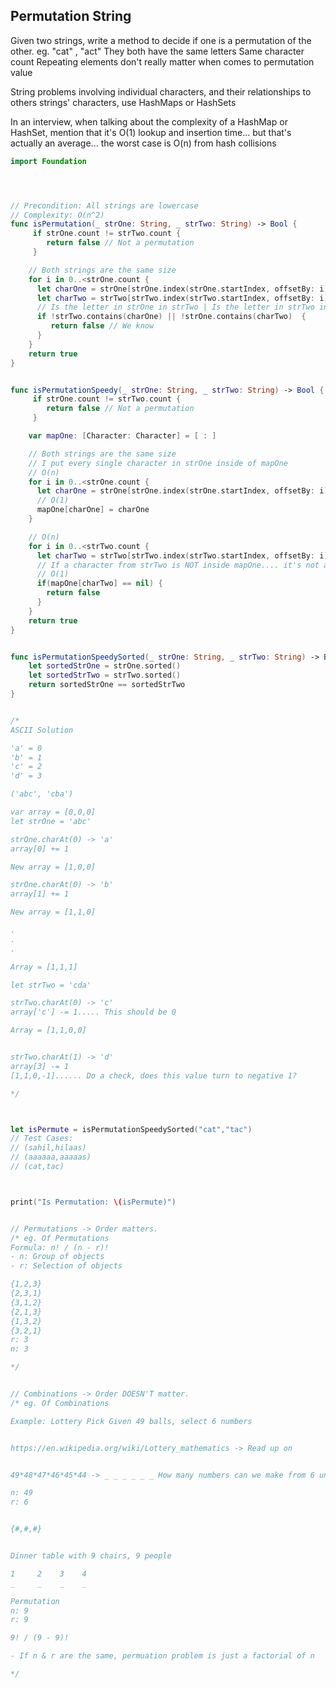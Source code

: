 ## Permutation String

Given two strings, write a method to decide if one is a permutation of the other.
eg. "cat" , "act"
They both have the same letters
Same character count
Repeating elements don't really matter when comes to permutation value

String problems involving individual characters, and their relationships to others strings' characters, use HashMaps or HashSets

In an interview, when talking about the complexity of a HashMap or HashSet, mention that it's O(1) lookup and insertion time... but that's actually an average... the worst case is O(n) from hash  collisions

```swift
import Foundation




// Precondition: All strings are lowercase
// Complexity: O(n^2)
func isPermutation(_ strOne: String, _ strTwo: String) -> Bool {
     if strOne.count != strTwo.count {
        return false // Not a permutation
     }

    // Both strings are the same size
    for i in 0..<strOne.count {
      let charOne = strOne[strOne.index(strOne.startIndex, offsetBy: i)]
      let charTwo = strTwo[strTwo.index(strTwo.startIndex, offsetBy: i)]
      // Is the letter in strOne in strTwo | Is the letter in strTwo in strOne
      if !strTwo.contains(charOne) || !strOne.contains(charTwo)  {
         return false // We know  
      }
    }
    return true
}


func isPermutationSpeedy(_ strOne: String, _ strTwo: String) -> Bool {
     if strOne.count != strTwo.count {
        return false // Not a permutation
     }

    var mapOne: [Character: Character] = [ : ]

    // Both strings are the same size
    // I put every single character in strOne inside of mapOne
    // O(n)
    for i in 0..<strOne.count {    
      let charOne = strOne[strOne.index(strOne.startIndex, offsetBy: i)]
      // O(1)
      mapOne[charOne] = charOne
    }

    // O(n)
    for i in 0..<strTwo.count {    
      let charTwo = strTwo[strTwo.index(strTwo.startIndex, offsetBy: i)]
      // If a character from strTwo is NOT inside mapOne.... it's not a permutation
      // O(1)
      if(mapOne[charTwo] == nil) {
        return false
      }
    }
    return true
}


func isPermutationSpeedySorted(_ strOne: String, _ strTwo: String) -> Bool {
    let sortedStrOne = strOne.sorted()
    let sortedStrTwo = strTwo.sorted()
    return sortedStrOne == sortedStrTwo
}


/*
ASCII Solution

'a' = 0
'b' = 1
'c' = 2
'd' = 3

('abc', 'cba')

var array = [0,0,0]
let strOne = 'abc'

strOne.charAt(0) -> 'a'
array[0] += 1

New array = [1,0,0]

strOne.charAt(0) -> 'b'
array[1] += 1

New array = [1,1,0]

.
.
.

Array = [1,1,1]

let strTwo = 'cda'

strTwo.charAt(0) -> 'c'
array['c'] -= 1..... This should be 0

Array = [1,1,0,0]


strTwo.charAt(1) -> 'd'
array[3] -= 1
[1,1,0,-1]...... Do a check, does this value turn to negative 1?

*/



let isPermute = isPermutationSpeedySorted("cat","tac")
// Test Cases:
// (sahil,hilaas)
// (aaaaaa,aaaaas)
// (cat,tac)



print("Is Permutation: \(isPermute)")


// Permutations -> Order matters.
/* eg. Of Permutations
Formula: n! / (n - r)!
- n: Group of objects
- r: Selection of objects

{1,2,3}
{2,3,1}
{3,1,2}
{2,1,3}
{1,3,2}
{3,2,1}
r: 3
n: 3

*/


// Combinations -> Order DOESN'T matter.
/* eg. Of Combinations

Example: Lottery Pick Given 49 balls, select 6 numbers


https://en.wikipedia.org/wiki/Lottery_mathematics -> Read up on


49*48*47*46*45*44 -> _ _ _ _ _ _ How many numbers can we make from 6 unique digits  

n: 49
r: 6


{#,#,#}


Dinner table with 9 chairs, 9 people

1     2    3    4
_     _    _    _

Permutation
n: 9
r: 9

9! / (9 - 9)!

- If n & r are the same, permuation problem is just a factorial of n

*/

```
